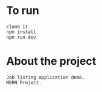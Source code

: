 # To run 
    clone it
    npm install
    npm run dev
    

# About the project
    Job listing application demo.
    MERN Project.

